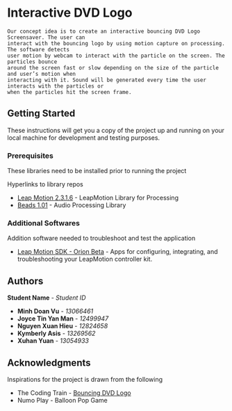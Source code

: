 # Interactive DVD Logo

```
Our concept idea is to create an interactive bouncing DVD Logo Screensaver. The user can
interact with the bouncing logo by using motion capture on processing. The software detects
user motion by webcam to interact with the particle on the screen. The particles bounce
around the screen fast or slow depending on the size of the particle and user’s motion when
interacting with it. Sound will be generated every time the user interacts with the particles or
when the particles hit the screen frame.
```

## Getting Started

These instructions will get you a copy of the project up and running on your local machine for development and testing purposes.

### Prerequisites

These libraries need to be installed prior to running the project

Hyperlinks to library repos

* [Leap Motion 2.3.1.6](https://github.com/nok/leap-motion-processing) - LeapMotion Library for Processing
* [Beads 1.01](http://www.beadsproject.net/) - Audio Processing Library

### Additional Softwares

Addition software needed to troubleshoot and test the application

* [Leap Motion SDK - Orion Beta](https://developer.leapmotion.com/get-started) - Apps for configuring, integrating, and troubleshooting your LeapMotion controller kit. 

## Authors

**Student Name** - *Student ID*

* **Minh Doan Vu** - *13066461*
* **Joyce Tin Yan Man** - *12499947*
* **Nguyen Xuan Hieu** - *12824658*
* **Kymberly Asis** - *13269562*
* **Xuhan Yuan** - *13054933*

## Acknowledgments

Inspirations for the project is drawn from the following

* The Coding Train - [Bouncing DVD Logo](https://www.youtube.com/watch?v=0j86zuqqTlQ)
* Numo Play - Balloon Pop Game
